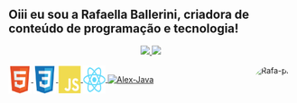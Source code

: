 ## Oiii eu sou a Rafaella Ballerini, criadora de conteúdo de programação e tecnologia!

<div align="center">
  <a href="https://github.com/alexsandrocallins">
  <img height="180em" src="https://github-readme-stats.vercel.app/api?username=alexsandrocallins&show_icons=true&theme=dark&include_all_commits=true&count_private=true"/>
  <img height="180em" src="https://github-readme-stats.vercel.app/api/top-langs/?username=alexsandrocallins&layout=compact&langs_count=7&theme=dark"/>
</div>

<div style="display: inline_block"> <br>
  <img align="center" alt="Alex-HTML" height="50" width="40" src="https://raw.githubusercontent.com/devicons/devicon/master/icons/html5/html5-original.svg">
  <img align="center" alt="Alex-CSS" height="50" width="40" src="https://raw.githubusercontent.com/devicons/devicon/master/icons/css3/css3-original.svg">
  <img align="center" alt="Alex-Js" height="50" width="40" src="https://raw.githubusercontent.com/devicons/devicon/master/icons/javascript/javascript-plain.svg">
  <img align="center" alt="Alex-React" height="50" width="40" src="https://raw.githubusercontent.com/devicons/devicon/master/icons/react/react-original.svg">
  <img align="center" alt="Alex-Java" height="50" width="50" src="https://cdn.jsdelivr.net/gh/devicons/devicon/icons/java/java-original-wordmark.svg">
          
  
  <img align="right" alt="Rafa-pic" height="150" style="border-radius:50px;" src="">
</div>
  
  ##






<!--<p align="center">
        <img src="https://raw.githubusercontent.com/bornmay/bornmay/Update/svg/Bottom.svg" alt="Github Stats" />
</p>-->
